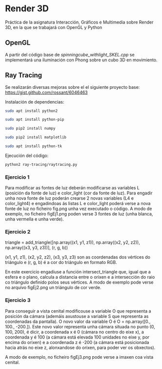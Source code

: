 # Render 3D

Práctica de la asignatura Interacción, Gráficos e Multimedia sobre Render 3D, en la que  se trabajará con OpenGL y Python

## OpenGL

A partir del código base de _spinningcube_withlight_SKEL.cpp_ se implementará una iluminación con Phong sobre un cubo 3D en movimiento. 

## Ray Tracing

Se realizarán diversas mejoras sobre el el siguiente proyecto base: https://gist.github.com/rossant/6046463

Instalación de dependencias:

```sh
sudo apt install python2

sudo apt install python-pip

sudo pip2 install numpy

sudo pip2 install matplotlib

sudo apt install python-tk
```

Ejecución del código:

```sh
python2 ray-tracing/raytracing.py
```

### Ejercicio 1
Para modificar as fontes de luz deberán modificarse as variables L (posición da fonte de luz) e color_light (cor da fonte de luz). Para engadir unha nova fonte de luz poderán crearse 2 novas variables (L4 e color_light4) e engadindoas ás listas L e color_light poderá verse a nova fonte de luz no ficheiro fig.png unha vez executado o código.
A modo de exemplo, no ficheiro figEj1.png poden verse 3 fontes de luz (unha blanca, unha vermella e unha verde). 

### Ejercicio 2
triangle = add_triangle([np.array((x1, y1, z1)), np.array((x2, y2, z2)), np.array((x3, y3, z3))], (r, g, b))

(x1, y1, z1), (x2, y2, z2), (x3, y3, z3) son as coordenadas dos vértices do triángulo e (r, g, b) é a cor do triángulo en formato RGB.

En este exercicio engadiuse a función intersect_triangle que, igual que a esfera e o plano, calcula a distancia entre o orixen e a intersección do raio co triángulo definido polos seus vértices. A modo de exemplo pode verse no arquivo figEj2.png un triángulo de cor verde.

### Ejercicio 3
Para conseguir a vista cenital modificouse a variable O que representa a posición da cámara (ademáis axustouse a variable S que representa as coordenadas da pantalla). O novo valor da variable O é O = np.array([0., 100., -200.]). Este novo valor representa unha cámara situada no punto (0, 100, 200), é dicir, a coordenada x é 0 (cámara no centro do eixe x), a coordenada y é 100 (a cámara está elevada 100 unidades no eixe y, por encima do orixen) e a coordenada z é -200 (a cámara está posicionada hacia atrás no eixe z, alonxandose do orixen, para poder ver os obxectos).

A modo de exemplo, no ficheiro figEj3.png pode verse a imaxen coa vista cenital.
